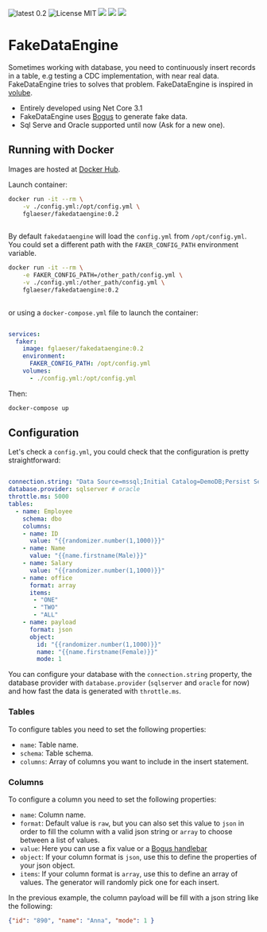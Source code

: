 ![latest 0.2](https://img.shields.io/badge/latest-0.2-green.svg?style=flat)
![License MIT](https://img.shields.io/badge/license-MIT-blue.svg)
[![](https://img.shields.io/docker/stars/fglaeser/fakedataengine.svg)](https://hub.docker.com/r/fglaeser/fakedataengine 'DockerHub')
[![](https://img.shields.io/docker/pulls/fglaeser/fakedataengine.svg)](https://hub.docker.com/r/fglaeser/fakedataengine 'DockerHub')
[![](https://img.shields.io/docker/image-size/fglaeser/fakedataengine?sort=date)](https://hub.docker.com/r/fglaeser/fakedataengine 'DockerHub')
# FakeDataEngine

Sometimes working with database, you need to continuously insert records in a table, e.g testing a CDC implementation, with near real data.  FakeDataEngine tries to solves that problem. FakeDataEngine is inspired in [volube](https://github.com/MichaelDrogalis/voluble).

* Entirely developed using Net Core 3.1
* FakeDataEngine uses [Bogus](https://github.com/bchavez/Bogus) to generate fake data.
* Sql Serve and Oracle supported until now (Ask for a new one).

## Running with Docker

Images are hosted at [Docker Hub](https://hub.docker.com/r/fglaeser/fakedataengine).

Launch container:

```sh
docker run -it --rm \
    -v ./config.yml:/opt/config.yml \
    fglaeser/fakedataengine:0.2
    
```

By default `fakedataengine` will load the `config.yml` from `/opt/config.yml`. You could set a different path with the `FAKER_CONFIG_PATH` environment variable.

```sh
docker run -it --rm \
    -e FAKER_CONFIG_PATH=/other_path/config.yml \
    -v ./config.yml:/other_path/config.yml \
    fglaeser/fakedataengine:0.2
    
```

or using a `docker-compose.yml` file to launch the container:

```yaml

services:
  faker:
    image: fglaeser/fakedataengine:0.2
    environment:
      FAKER_CONFIG_PATH: /opt/config.yml
    volumes:
      - ./config.yml:/opt/config.yml

```
Then:

```sh
docker-compose up
```

## Configuration

Let's check a `config.yml`, you could check that the configuration is pretty straightforward:

```yaml

connection.string: "Data Source=mssql;Initial Catalog=DemoDB;Persist Security Info=True;User ID=sa;Password=passw0rd!;"
database.provider: sqlserver # oracle
throttle.ms: 5000
tables:
  - name: Employee
    schema: dbo
    columns:
    - name: ID
      value: "{{randomizer.number(1,1000)}}"
    - name: Name
      value: "{{name.firstname(Male)}}"
    - name: Salary
      value: "{{randomizer.number(1,1000)}}"
    - name: office
      format: array
      items:
       - "ONE"
       - "TWO"
       - "ALL"
    - name: payload
      format: json
      object:
        id: "{{randomizer.number(1,1000)}}"
        name: "{{name.firstname(Female)}}"
        mode: 1

```

You can configure your database with the `connection.string` property, the database provider with `database.provider` (`sqlserver` and `oracle` for now) and how fast the data is generated with `throttle.ms`. 
### Tables
To configure tables you need to set the following properties:

* `name`: Table name.
* `schema`: Table schema.
* `columns`: Array of columns you want to include in the insert statement.

### Columns
To configure a column you need to set the following properties:

* `name`: Column name.
* `format`: Default value is `raw`, but you can also set this value to `json` in order to fill the column with a valid json string or `array` to choose between a list of values.
* `value`: Here you can use a fix value or a [Bogus handlebar](https://github.com/bchavez/Bogus#parse-handlebars)
* `object`: If your column format is `json`, use this to define the properties of your json object.
* `items`: If your column format is `array`, use this to define an array of values. The generator will randomly pick one for each insert.

In the previous example, the column payload will be fill with a json string like the following:

```json
{"id": "890", "name": "Anna", "mode": 1 }
```


